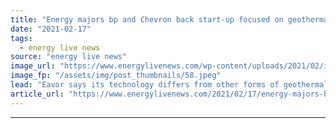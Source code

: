 ```yaml
---
title: "Energy majors bp and Chevron back start-up focused on geothermal energy"
date: "2021-02-17"
tags: 
  - energy live news
source: "energy live news"
image_url: "https://www.energylivenews.com/wp-content/uploads/2021/02/im-299368.jpeg"
image_fp: "/assets/img/post_thumbnails/58.jpeg"
lead: "Eavor says its technology differs from other forms of geothermal in that it is a scalable ‘go anywhere’ solution, harvesting geothermal heat to generate dispatchable power with zero emissions"
article_url: "https://www.energylivenews.com/2021/02/17/energy-majors-bp-and-chevron-back-start-up-focused-on-geothermal-energy/"
---
```


---
